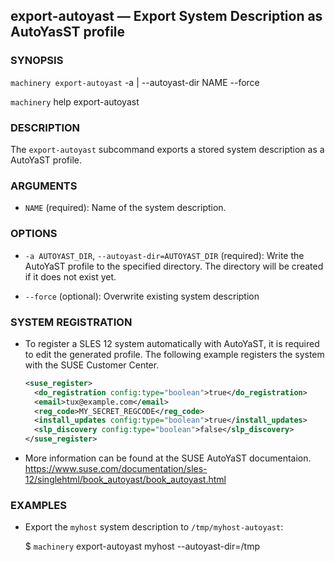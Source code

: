 
## export-autoyast — Export System Description as AutoYasST profile

### SYNOPSIS

`machinery export-autoyast` -a | --autoyast-dir NAME
   --force

`machinery` help export-autoyast


### DESCRIPTION

The `export-autoyast` subcommand exports a stored system description as a AutoYaST
profile.


### ARGUMENTS

  * `NAME` (required):
    Name of the system description.


### OPTIONS

  * `-a AUTOYAST_DIR`, `--autoyast-dir=AUTOYAST_DIR` (required):
    Write the AutoYaST profile to the specified directory. The directory
    will be created if it does not exist yet.

  * `--force` (optional):
    Overwrite existing system description


### SYSTEM REGISTRATION

  * To register a SLES 12 system automatically with AutoYaST, it is required to
    edit the generated profile. The following example registers the system with
    the SUSE Customer Center.

    ```xml
    <suse_register>
      <do_registration config:type="boolean">true</do_registration>
      <email>tux@example.com</email>
      <reg_code>MY_SECRET_REGCODE</reg_code>
      <install_updates config:type="boolean">true</install_updates>
      <slp_discovery config:type="boolean">false</slp_discovery>
    </suse_register>
    ```
  * More information can be found at the SUSE AutoYaST documentaion.
    https://www.suse.com/documentation/sles-12/singlehtml/book_autoyast/book_autoyast.html


### EXAMPLES

 * Export the `myhost` system description to `/tmp/myhost-autoyast`:

   $ `machinery` export-autoyast myhost --autoyast-dir=/tmp
